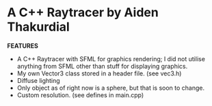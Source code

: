 # A C++ Raytracer by Aiden Thakurdial

**FEATURES**

* A C++ Raytracer with SFML for graphics rendering; I did not utilise anything from SFML other than stuff for displaying graphics.
* My own Vector3 class stored in a header file. (see vec3.h)
* Diffuse lighting
* Only object as of right now is a sphere, but that is soon to change.
* Custom resolution. (see defines in main.cpp)
